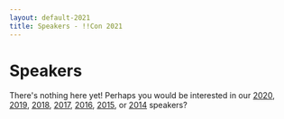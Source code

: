 ```yaml
---
layout: default-2021
title: Speakers - !!Con 2021
---
```


# Speakers

There's nothing here yet! Perhaps you would be interested in our [2020](2020/speakers.html), [2019](2019/speakers.html), [2018](2018/speakers.html), [2017](2017/speakers.html), [2016](2016/speakers.html), [2015](2015/speakers.html), or [2014](2014/speakers.html) speakers?
